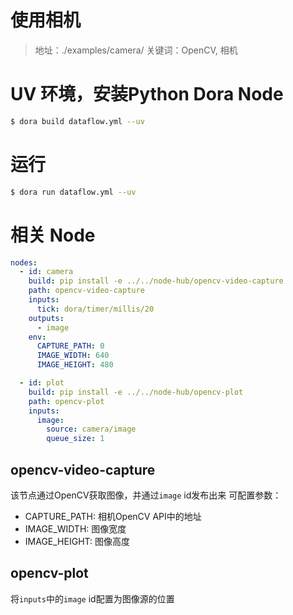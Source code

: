 # 使用相机

> 地址：./examples/camera/
> 关键词：OpenCV, 相机

# UV 环境，安装Python Dora Node
```bash
$ dora build dataflow.yml --uv
```

# 运行
```bash
$ dora run dataflow.yml --uv
```

# 相关 Node
```yaml
nodes:
  - id: camera
    build: pip install -e ../../node-hub/opencv-video-capture
    path: opencv-video-capture
    inputs:
      tick: dora/timer/millis/20
    outputs:
      - image
    env:
      CAPTURE_PATH: 0
      IMAGE_WIDTH: 640
      IMAGE_HEIGHT: 480

  - id: plot
    build: pip install -e ../../node-hub/opencv-plot
    path: opencv-plot
    inputs:
      image:
        source: camera/image
        queue_size: 1
```
## opencv-video-capture
该节点通过OpenCV获取图像，并通过`image` id发布出来
可配置参数：
- CAPTURE_PATH: 相机OpenCV API中的地址
- IMAGE_WIDTH: 图像宽度
- IMAGE_HEIGHT: 图像高度
## opencv-plot
将`inputs`中的`image` id配置为图像源的位置
